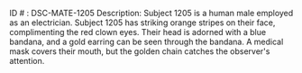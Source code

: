 ID # : DSC-MATE-1205
Description: Subject 1205 is a human male employed as an electrician. Subject 1205 has striking orange stripes on their face, complimenting the red clown eyes. Their head is adorned with a blue bandana, and a gold earring can be seen through the bandana. A medical mask covers their mouth, but the golden chain catches the observer's attention.